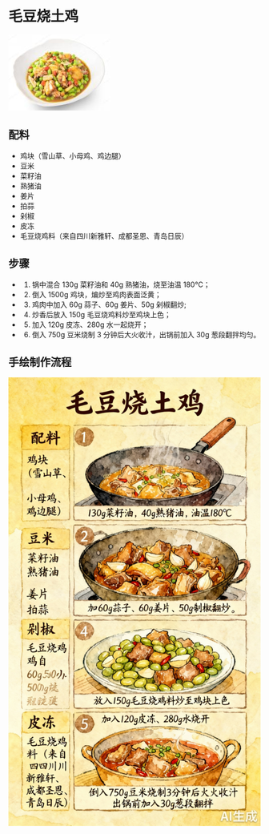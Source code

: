 # 毛豆烧土鸡

![毛豆烧土鸡](../images/毛豆烧土鸡.png)


## 配料
- 鸡块（雪山草、小母鸡、鸡边腿）
- 豆米
- 菜籽油
- 熟猪油
- 姜片
- 拍蒜
- 剁椒
- 皮冻
- 毛豆烧鸡料（来自四川新雅轩、成都圣恩、青岛日辰）

## 步骤
- 1. 锅中混合 130g 菜籽油和 40g 熟猪油，烧至油温 180℃；
- 2. 倒入 1500g 鸡块，煸炒至鸡肉表面泛黄；
- 3. 鸡肉中加入 60g 蒜子、60g 姜片、50g 剁椒翻炒;
- 4. 炒香后放入 150g 毛豆烧鸡料炒至鸡块上色；
- 5. 加入 120g 皮冻、280g 水一起烧开；
- 6. 倒入 750g 豆米烧制 3 分钟后大火收汁，出锅前加入 30g 葱段翻拌均匀。


## 手绘制作流程

![手绘制作流程](../images/炒菜/毛豆烧土鸡.jpg)
